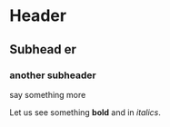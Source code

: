 # Header

## Subhead er

### another subheader

say something more

Let us see something **bold** and in _italics_.
